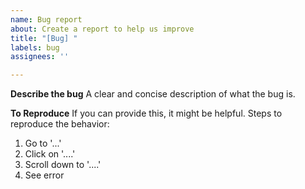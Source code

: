 ```yaml
---
name: Bug report
about: Create a report to help us improve
title: "[Bug] "
labels: bug
assignees: ''

---
```


**Describe the bug**
A clear and concise description of what the bug is.

**To Reproduce**
If you can provide this, it might be helpful.
Steps to reproduce the behavior:
1. Go to '...'
2. Click on '....'
3. Scroll down to '....'
4. See error
<!--If applicable, add screenshots to help explain your problem.-->
